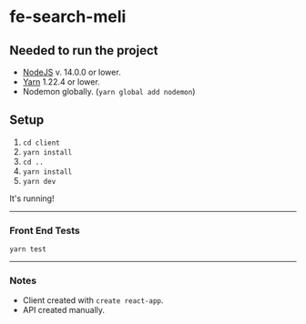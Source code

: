 # fe-search-meli

## Needed to run the project

- [NodeJS](https://nodejs.org/es/download/) v. 14.0.0 or lower.
- [Yarn](https://classic.yarnpkg.com/en/docs/install/) 1.22.4 or lower.
- Nodemon globally. (`yarn global add nodemon`)

## Setup

1. `cd client`
2. `yarn install`
3. `cd ..`
4. `yarn install`
5. `yarn dev`

It's running!

---

### Front End Tests

`yarn test`

---

### Notes

- Client created with `create react-app`.
- API created manually.
